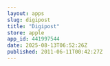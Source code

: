 ```yaml
---
layout: apps
slug: digipost
title: "Digipost"
store: apple
app_id: 441997544
date: 2025-08-13T06:52:26Z
published: 2011-06-11T00:42:27Z
---
```

